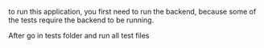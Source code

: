 to run this application, you first need to run the backend, because some of the tests require
the backend to be running.

After go in tests folder and run all test files